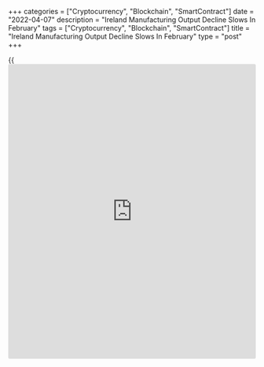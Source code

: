 +++
categories = ["Cryptocurrency", "Blockchain", "SmartContract"]
date = "2022-04-07"
description = "Ireland Manufacturing Output Decline Slows In February"
tags = ["Cryptocurrency", "Blockchain", "SmartContract"]
title = "Ireland Manufacturing Output Decline Slows In February"
type = "post"
+++

{{<iframe id="large-banner" src="https://www.bounty.group/#slide=4.0" width="100%" height="600" scrolling="no" style="border: 0px solid rgb(216, 221, 230); border-radius: 3px;">}}

Ireland's manufacturing output declined for the fifth straight month in
February, albeit at a softer pace, figures from the Central Statistics
Office showed on Thursday.

Manufacturing output decreased a seasonally adjusted 16.0 percent
annually in February, following a 20.1 percent fall in January.

On a monthly basis, manufacturing output increased 0.4 percent in
February, after a 2.4 percent drop in the previous month.

Industrial production increased 2.4 percent monthly in February, after a
6.5 percent fall in the previous month.

Production fell 15.4 percent year-on-year in February, following an 18.3
percent decline in the previous month.

Data also showed that the industrial turnover decreased 1.1 percent
monthly in February, while it gained 7.6 percent from a year ago.

On an unadjusted basis, industrial turnover grew 8.7 percent yearly in
February and fell 20.9 percent from a month ago.

For comments and feedback [contact](https://www.playgroundfx.com/contact/): editorial@rtt[news](https://www.letsplayfx.com/blog/forex-news-website/).com

[Economic News][1]

 **What parts of the world are seeing the best (and worst) economic
performances lately? Click[here][2] to check out our [Econ Scorecard][2]
and find out! See up-to-the-moment [ranking](https://www.playgroundfx.com/blog/crypto-exchange-ranking/)s for the best and worst
performers in [GDP][3], [unemployment rate][4], [inflation][5] and much
more.**

   1. www.rtt[news](https://www.letsplayfx.com/blog/forex-news-website/).com/Content/EconomicNews.aspx
   2. www.rtt[news](https://www.letsplayfx.com/blog/forex-news-website/).com/economic-scorecard/world-rank/PPI/highest-performance.aspx
   3. www.rtt[news](https://www.letsplayfx.com/blog/forex-news-website/).com/economic-scorecard/world-rank/GDP/highest-performance.aspx
   4. www.rtt[news](https://www.letsplayfx.com/blog/forex-news-website/).com/economic-scorecard/world-rank/unemployment-rate/lowest-performance.aspx
   5. www.rtt[news](https://www.letsplayfx.com/blog/forex-news-website/).com/economic-scorecard/world-rank/CPI/highest-performance.aspx